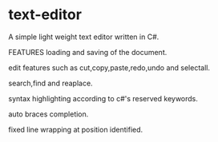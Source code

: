 # text-editor
A simple light weight text editor written in C#. 


FEATURES
loading and saving of the document.

edit features such as cut,copy,paste,redo,undo and selectall.

search,find and reaplace.

syntax highlighting according to c#'s reserved keywords.

auto braces completion.

fixed line wrapping at position identified.
